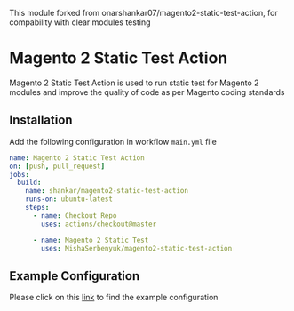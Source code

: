 This module forked from onarshankar07/magento2-static-test-action, for compability with clear modules testing
# Magento 2 Static Test Action
Magento 2 Static Test Action is used to run static test for Magento 2 modules and improve the quality of code as per Magento coding standards

## Installation

Add the following configuration in workflow `main.yml` file

```yml
name: Magento 2 Static Test Action
on: [push, pull_request]
jobs:
  build:
    name: shankar/magento2-static-test-action
    runs-on: ubuntu-latest
    steps:
      - name: Checkout Repo
        uses: actions/checkout@master

      - name: Magento 2 Static Test
        uses: MishaSerbenyuk/magento2-static-test-action
```

## Example Configuration

Please click on this [link](https://github.com/konarshankar07/magento2-cms-hero-image/blob/master/.github/workflows/main.yml) to find the example configuration
